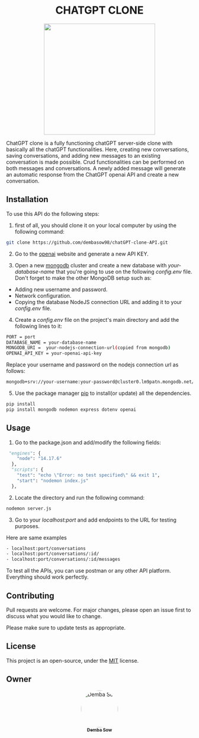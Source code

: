 <h1 align="center"> CHATGPT CLONE </h1>


<p align="center">
  <img src="https://s.yimg.com/ny/api/res/1.2/j53b_lnzVOKipwrf71ilig--/YXBwaWQ9aGlnaGxhbmRlcjt3PTY0MDtoPTM3Nw--/https://s.yimg.com/os/creatr-uploaded-images/2023-01/e63a0910-91b3-11ed-a5ef-e0922b9825e0" width="300" height="300"/>
</p>

ChatGPT clone is a fully functioning chatGPT server-side clone with basically all the chatGPT functionalities. Here, creating new conversations, saving conversations, and adding new messages to an existing conversation is made possible. Crud functionalities can be performed on both messages and conversations. A newly added message will generate an automatic response from the ChatGPT openai API and create a new conversation.

## Installation
To use this API do the following steps:
1. first of all, you should clone it on your local computer by using the following command:

```bash
git clone https://github.com/dembasow98/chatGPT-clone-API.git
```
2. Go to the [openai](https://beta.openai.com/account/api-keys) website and generate a new API KEY.

3. Open a new [mongodb](https://www.mongodb.com/) cluster and create a new database with *your-database-name* that you're going to use on the following *config.env* file.
Don't forget to make the other MongoDB setup such as:
- Adding new username and password.
- Network configuration.
- Copying the database NodeJS connection URL and adding it to your *config.env* file.

4. Create a *config.env* file on the project's main directory and add the following lines to it:
```bash
PORT = port
DATABASE_NAME = your-database-name
MONGODB_URI =  your-nodejs-connection-url(copied from mongodb)
OPENAI_API_KEY = your-openai-api-key
```

Replace your username and password on the nodejs connection url as follows: 
```bash
mongodb+srv://your-username:your-password@cluster0.lm9patn.mongodb.net/?retryWrites=true&w=majority)
```
5. Use the package manager [pip](https://pip.pypa.io/en/stable/) to install(or update) all the dependencies.

```bash
pip install
pip install mongodb nodemon express dotenv openai
```

## Usage

1. Go to the package.json and add/modify the following fields:
```python
 "engines": {
    "node": "14.17.6"
  },
  "scripts": {
    "test": "echo \"Error: no test specified\" && exit 1",
    "start": "nodemon index.js"
  },
```
2. Locate the directory and run the following command:
```bash
nodemon server.js
```

3. Go to your *localhost:port* and add endpoints to the URL for testing purposes.

Here are same examples
```bash
- localhost:port/conversations
- localhost:port/conversations/:id/
- localhost:port/conversations/:id/messages
```
To test all the APIs, you can use postman or any other API platform.
Everything should work perfectly.

## Contributing

Pull requests are welcome. For major changes, please open an issue first
to discuss what you would like to change.

Please make sure to update tests as appropriate.

## License
This project is an open-source, under the  [MIT](https://choosealicense.com/licenses/mit/) license.

## Owner
<div align="center">
<a href="https://github.com/dembasow98">
<img src="https://avatars.githubusercontent.com/u/62963091?v=4" width="100px;" alt="Demba Sow" style="border-radius:50%"/>
<br />
<sub><b>Demba Sow</b></sub>
</a>
<br />
</div>